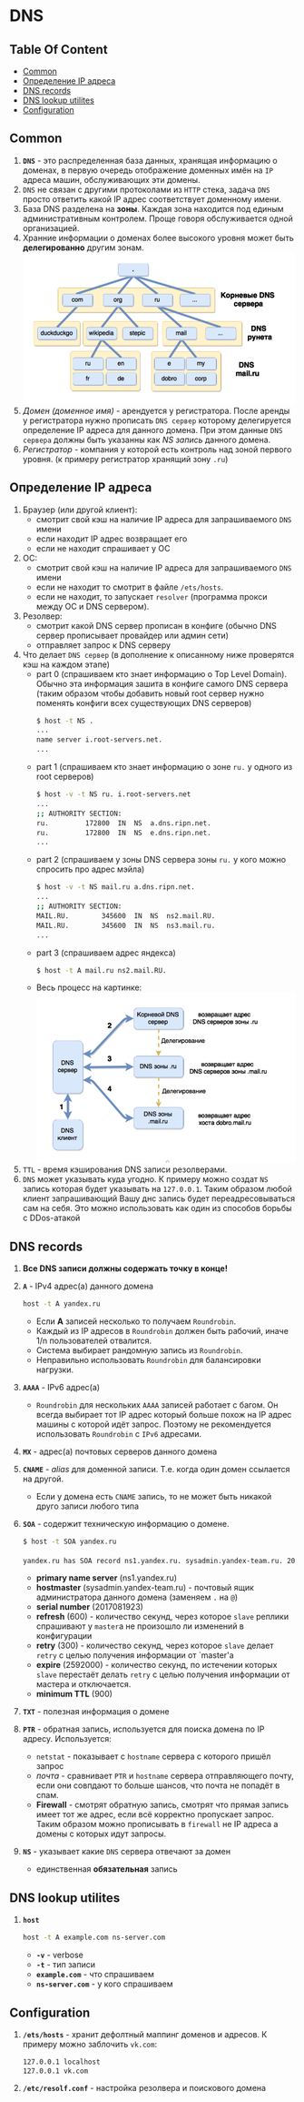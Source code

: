 # DNS

## Table Of Content
- [Common](#common)
- [Определение IP адреса](#определение-ip-адреса)
- [DNS records](#dns-records)
- [DNS lookup utilites](#dns-lookup-utilites)
- [Configuration](#configuration)

## Common
1. **`DNS`** - это распределенная база данных, хранящая информацию о доменах, в первую очередь отображение доменных имён на `IP` адреса машин, обслуживающих эти домены.
1. `DNS` не связан с другими протоколами из `HTTP` стека, задача `DNS` просто ответить какой IP адрес соответствует доменному имени.
1. База DNS разделена на **зоны**. Каждая зона находится под единым административным контролем. Проще говоря обслуживается одной организацией.
1. Хранние информации о доменах более высокого уровня может быть **делегированно** другим зонам.
    ![DNS Hierarhy](../images/dns-hierarchy.png)
1. _Домен (доменное имя)_ - арендуется у регистратора. После аренды у регистратора нужно прописать `DNS сервер` которому делегируется определение IP адреса для данного домена. При этом данные `DNS сервера` должны быть указанны как _NS запись_ данного домена.
1. _Регистратор_ - компания у которой есть контроль над зоной первого уровня. (к примеру регистратор хранящий зону `.ru`)

## Определение IP адреса
1. Браузер (или другой клиент):
    * смотрит свой кэш на наличие IP адреса для запрашиваемого `DNS` имени
    * если находит IP адрес возвращает его
    * если не находит спрашивает у ОС
1. ОС:
    * смотрит свой кэш на наличие IP адреса для запрашиваемого `DNS` имени
    * если не находит то смотрит в файле `/ets/hosts`.
    * если не находит, то запускает `resolver` (программа прокси между ОС и DNS сервером).
1. Резолвер:
    * смотрит какой DNS сервер прописан в конфиге (обычно DNS сервер прописывает провайдер или админ сети)
    * отправляет запрос к DNS серверу
1. Что делает `DNS сервер` (в дополнение к описанному ниже проверятся кэш на каждом этапе)
    * part 0 (спрашиваем кто знает информацию о Top Level Domain). Обычно эта информация зашита в конфиге самого DNS сервера (таким образом чтобы добавить новый root сервер нужно поменять конфиги всех существующих DNS серверов)
        ```bash
        $ host -t NS .
        ...
        name server i.root-servers.net.
        ...
        ```
    * part 1 (спрашиваем кто знает информацию о зоне `ru.` у одного из root серверов)
        ```bash
        $ host -v -t NS ru. i.root-servers.net
        ...
        ;; AUTHORITY SECTION:
        ru.			172800	IN	NS	a.dns.ripn.net.
        ru.			172800	IN	NS	e.dns.ripn.net.
        ...
        ```
    * part 2 (спрашиваем у зоны DNS сервера зоны `ru.` у кого можно спросить про адрес мэйла)
        ```bash
        $ host -v -t NS mail.ru a.dns.ripn.net.
        ...
        ;; AUTHORITY SECTION:
        MAIL.RU.		345600	IN	NS	ns2.mail.RU.
        MAIL.RU.		345600	IN	NS	ns3.mail.ru.
        ...
        ```
    * part 3 (спрашиваем адрес яндекса)
        ```bash
        $ host -t A mail.ru ns2.mail.RU.
        ```
    * Весь процесс на картинке:
    ![DNS resolution](../images/dns-resolution.png)
1. `TTL` - время кэширования DNS записи резолверами.
1. `DNS` может указывать куда угодно. К примеру можно создат `NS` запись которая будет указывать на `127.0.0.1`. Таким образом любой клиент запрашивающий Вашу днс запись будет переадресовываться сам на себя. Это можно использовать как один из способов борьбы с DDos-атакой

## DNS records
1. **Все DNS записи должны содержать точку в конце!**
1. **`A`** - IPv4 адрес(а) данного домена
    ```bash
    host -t A yandex.ru
    ```

    * Если **A** записей несколько то получаем `Roundrobin`.
    * Каждый из IP адресов в `Roundrobin` должен быть рабочий, иначе 1/n пользователей отвалится.
    * Система выбирает рандомную запись из `Roundrobin`.
    * Неправильно использовать `Roundrobin` для балансировки нагрузки.
1. **`AAAA`** - IPv6 адрес(а)
    * `Roundrobin` для нескольких `AAAA` записей работает с багом. Он всегда выбирает тот IP адрес который больше похож на IP адрес машины с которой идёт запрос. Поэтому не рекомендуется использовать `Roundrobin` с `IPv6` адресами.
1. **`MX`**  - адрес(а) почтовых серверов данного домена
1. **`CNAME`** - _alias_ для доменной записи. Т.е. когда один домен ссылается на другой.
    * Если у домена есть `CNAME` запись, то не может быть никакой друго записи любого типа
1. **`SOA`** - содержит техническую информацию о домене.
    ```bash
    $ host -t SOA yandex.ru

    yandex.ru has SOA record ns1.yandex.ru. sysadmin.yandex-team.ru. 2017081923 600 300 2592000 900
    ```
    * **primary name server** (ns1.yandex.ru)
    * **hostmaster** (sysadmin.yandex-team.ru) - почтовый ящик администратора данного домена (заменяем `.` на `@`)
    * **serial number** (2017081923)
    * **refresh** (600) - количество секунд, через которое `slave` реплики спрашивают у `master`а не произошло ли изменений в конфигурации
    * **retry** (300) - количество секунд, через которое `slave` делает `retry` с целью получения информации от `master'a
    * **expire** (2592000) - количество секунд, по истечении которых `slave` перестаёт делать `retry` с целью получения информации от мастера и отключается.
    * **minimum TTL** (900)
1. **`TXT`** - полезная информация о домене
1. **`PTR`** - обратная запись, используется для поиска домена по IP адресу. Используется:
    * `netstat` - показывает с `hostname` сервера с которого пришёл запрос
    * _почта_ - сравнивает `PTR` и `hostname` сервера отправляющего почту, если они совпдают то больше шансов, что почта не попадёт в спам.
    * **Firewall** - смотрят обратную запись, смотрят что прямая запись имеет тот же адрес, если всё корректно пропускает запрос. Таким образом можно прописывать в `firewall` не IP адреса а домены с которых идут запросы.
1. **`NS`** - указывает какие `DNS` сервера отвечают за домен
    * единственная **обязательная** запись

## DNS lookup utilites
1. **`host`**
    ```bash
    host -t A example.com ns-server.com
    ```
    * **`-v`** - verbose
    * **`-t`** - тип записи
    * **`example.com`** - что спрашиваем
    * **`ns-server.com`** - у кого спрашиваем

## Configuration
1. **`/ets/hosts`** - хранит дефолтный маппинг доменов и адресов. К примеру можно заблочить `vk.com`:
    ```
    127.0.0.1 localhost
    127.0.0.1 vk.com
    ```
1. **`/etc/resolf.conf`** - настройка резолвера и поискового домена
